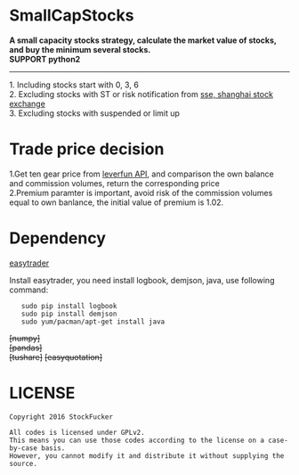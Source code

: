 SmallCapStocks
==========
**A small capacity stocks strategy, calculate the market value of stocks, and buy the minimum several stocks.**                 
**SUPPORT python2**
_________________
    
1\. Including stocks start with 0, 3, 6           
2\. Excluding stocks with ST or risk notification from [sse, shanghai stock exchange](http://www.sse.com.cn/disclosure/listedinfo/riskplate/list/)                   
3\. Excluding stocks with suspended or limit up                      
       
        
Trade price decision
======================

1\.Get ten gear price from [leverfun API](https://app.leverfun.com/timelyInfo/timelyOrderForm?stockCode=300151), and comparison the own balance and commission volumes, return the corresponding price         
2\.Premium paramter is important, avoid risk of the commission volumes equal to own banlance, the initial value of premium is 1.02.                 
       
Dependency
===============
[easytrader](https://github.com/shidenggui/easytrader)         

Install easytrader, you need install logbook, demjson, java, use following command:         
       
       sudo pip install logbook         
       sudo pip install demjson
       sudo yum/pacman/apt-get install java
      
<del>[numpy]</del>      
<del>[pandas]</del>         
<del>[tushare]</del>
<del>[easyquotation]</del>       
                
        
LICENSE       
============
    Copyright 2016 StockFucker            
    
    All codes is licensed under GPLv2.             
    This means you can use those codes according to the license on a case-by-case basis.         
    However, you cannot modify it and distribute it without supplying the source.                
